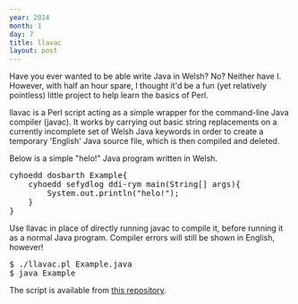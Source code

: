 ```yaml
---
year: 2014
month: 1
day: 7
title: llavac
layout: post
---
```


<p>Have you ever wanted to be able write Java in Welsh? No? Neither have I. However, with half an hour spare, I thought it'd be a fun (yet relatively pointless) little project to help learn the basics of Perl.</p>

<p><span class="code">llavac</span> is a Perl script acting as a simple wrapper for the command-line Java compiler (<span class="code">javac</span>). It works by carrying out basic string replacements on a currently incomplete set of Welsh Java keywords in order to create a temporary 'English' Java source file, which is then compiled and deleted.</p>

<p>Below is a simple "helo!" Java program written in Welsh.</p>

<pre class="java">
cyhoedd dosbarth Example{ 
    cyhoedd sefydlog ddi-rym main(String[] args){ 
        System.out.println("helo!"); 
    } 
} 
</pre>

<p>Use <span class="code">llavac</span> in place of directly running <span class="code">javac</span> to compile it, before running it as a normal Java program. Compiler errors will still be shown in English, however!</p>

<pre class="shell">
$ ./llavac.pl Example.java
$ java Example
</pre>

<p>The script is available from <a href="https://github.com/flyingsparx/llavac" target="_blank">this repository</a>.</p>
